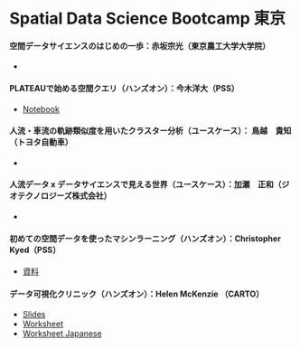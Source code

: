 # Spatial Data Science Bootcamp 東京

#### 空間データサイエンスのはじめの一歩：赤坂宗光（東京農工大学大学院）
* 

#### PLATEAUで始める空間クエリ（ハンズオン）：今木洋大（PSS）
* [Notebook](https://github.com/pacificspatial/flateau/blob/main/notebook/sdsc_bootcamp_tokyo.ipynb)

#### 人流・車流の軌跡類似度を用いたクラスター分析（ユースケース）： 鳥越　貴知（トヨタ自動車）
* 

#### 人流データ x データサイエンスで見える世界（ユースケース）：加瀬　正和（ジオテクノロジーズ株式会社）
* 

#### 初めての空間データを使ったマシンラーニング（ハンズオン）：Christopher Kyed（PSS）
* [資料](https://github.com/helenmck1/SDS-bootcamp-2023_Tokyo/tree/main/christopher_session)

#### データ可視化クリニック（ハンズオン）：Helen McKenzie （CARTO）
*  [Slides](https://docs.google.com/presentation/d/1k8BEs7G_S_Zdlgoy3IsBkGXDXc80j_bLuEudgBDxwz4/edit?usp=sharing)
*  [Worksheet](https://docs.google.com/document/d/14Bz5KTny5lF0VOE-PtGm24JtJvhdYJe2ZCb-hkC-DZg/edit?usp=sharing)
*  [Worksheet Japanese](https://docs.google.com/document/d/1HE3T9kbKvd9FCJSGXUCxsXy4vsloO7ugPYy9TULQfIw/edit)
